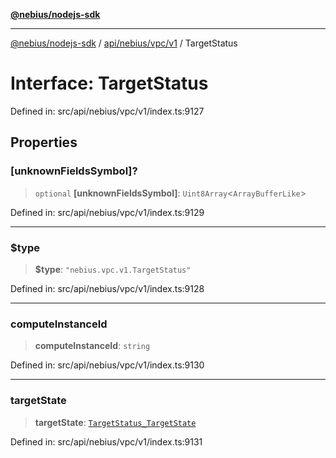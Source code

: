 [**@nebius/nodejs-sdk**](../../../../../README.md)

---

[@nebius/nodejs-sdk](../../../../../README.md) / [api/nebius/vpc/v1](../README.md) / TargetStatus

# Interface: TargetStatus

Defined in: src/api/nebius/vpc/v1/index.ts:9127

## Properties

### \[unknownFieldsSymbol\]?

> `optional` **\[unknownFieldsSymbol\]**: `Uint8Array`\<`ArrayBufferLike`\>

Defined in: src/api/nebius/vpc/v1/index.ts:9129

---

### $type

> **$type**: `"nebius.vpc.v1.TargetStatus"`

Defined in: src/api/nebius/vpc/v1/index.ts:9128

---

### computeInstanceId

> **computeInstanceId**: `string`

Defined in: src/api/nebius/vpc/v1/index.ts:9130

---

### targetState

> **targetState**: [`TargetStatus_TargetState`](../type-aliases/TargetStatus_TargetState.md)

Defined in: src/api/nebius/vpc/v1/index.ts:9131
